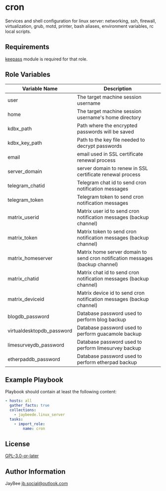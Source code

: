cron
=========

Services and shell configuration for linux server: networking, ssh, firewall, virtualization, grub, motd, printer, bash aliases, environment variables, rc local scripts.

Requirements
------------

[keepass](../../plugins/modules/keepass.py) module is required for that role.

Role Variables
--------------

Variable Name | Description
------------- | -----------
user | The target machine session username
home | The target machine session username's home directory
kdbx_path | Path where the encrypted passwords will be saved
kdbx_key_path | Path to the key file needed to decrypt passwords
email | email used in SSL certificate renewal process
server_domain | server domain to renew in SSL certificate renewal process
telegram_chatid | Telegram chat id to send cron notification messages
telegram_token | Telegram token to send cron notification messages
matrix_userid | Matrix user id to send cron notification messages (backup channel)
matrix_token | Matrix token to send cron notification messages (backup channel)
matrix_homeserver | Matrix home server domain to send cron notification messages (backup channel)
matrix_chatid | Matrix chat id to send cron notification messages (backup channel)
matrix_deviceid | Matrix device id to send cron notification messages (backup channel)
blogdb_password | Database password used to perform blog backup
virtualdesktopdb_password | Database password used to perform guacamole backup
limesurveydb_password | Database password used to perform limesurvey backup
etherpaddb_password | Database password used to perform etherpad backup

Example Playbook
----------------

Playbook should contain at least the following content:

```yaml
- hosts: all
  gather_facts: true
  collections:
    - jaybeede.linux_server
  tasks:
    - import_role:
        name: cron
```

License
-------

[GPL-3.0-or-later](../../LICENSE)

Author Information
------------------

JayBee <jb.social@outlook.com>
